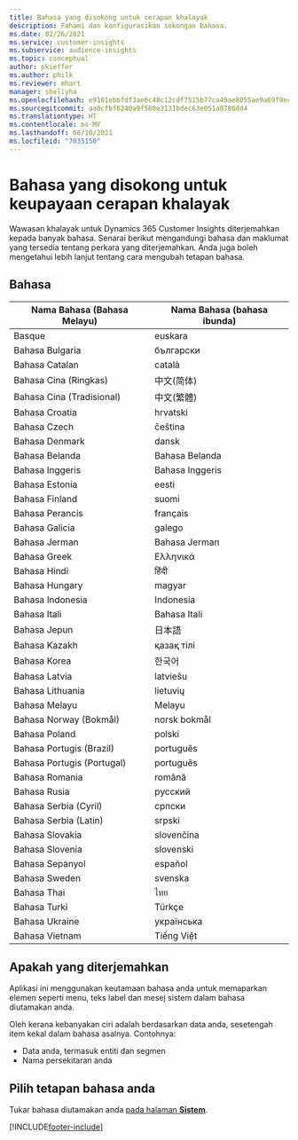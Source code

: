 ```yaml
---
title: Bahasa yang disokong untuk cerapan khalayak
description: Fahami dan konfigurasikan sokongan bahasa.
ms.date: 02/26/2021
ms.service: customer-insights
ms.subservice: audience-insights
ms.topic: conceptual
author: pkieffer
ms.author: philk
ms.reviewer: mhart
manager: shellyha
ms.openlocfilehash: e9161ebbfdf3ae6c48c12cdf7515b77ca49ae8055ae9a69f9ec314bc1247aeaf
ms.sourcegitcommit: aa0cfbf6240a9f560e3131bdec63e051a8786dd4
ms.translationtype: HT
ms.contentlocale: ms-MY
ms.lasthandoff: 08/10/2021
ms.locfileid: "7035150"
---
```

# <a name="supported-languages-for-audience-insights-capability"></a>Bahasa yang disokong untuk keupayaan cerapan khalayak

Wawasan khalayak untuk Dynamics 365 Customer Insights diterjemahkan kepada banyak bahasa. Senarai berikut mengandungi bahasa dan maklumat yang tersedia tentang perkara yang diterjemahkan. Anda juga boleh mengetahui lebih lanjut tentang cara mengubah tetapan bahasa. 

## <a name="languages"></a>Bahasa

| Nama Bahasa (Bahasa Melayu)|  Nama Bahasa (bahasa ibunda) |
| ------------- | ------------- |
| Basque | euskara |
| Bahasa Bulgaria | български |
| Bahasa Catalan | català |
| Bahasa Cina (Ringkas) | 中文(简体) |
| Bahasa Cina (Tradisional) | 中文(繁體) |
| Bahasa Croatia | hrvatski |
| Bahasa Czech | čeština |
| Bahasa Denmark | dansk |
| Bahasa Belanda | Bahasa Belanda |
| Bahasa Inggeris | Bahasa Inggeris |
| Bahasa Estonia | eesti |
| Bahasa Finland | suomi |
| Bahasa Perancis | français |
| Bahasa Galicia | galego |
| Bahasa Jerman | Bahasa Jerman |
| Bahasa Greek | Ελληνικά |
| Bahasa Hindi | हिंदी |
| Bahasa Hungary | magyar |
| Bahasa Indonesia | Indonesia |
| Bahasa Itali | Bahasa Itali |
| Bahasa Jepun | 日本語 |
| Bahasa Kazakh | қазақ тілі |
| Bahasa Korea | 한국어 |
| Bahasa Latvia | latviešu |
| Bahasa Lithuania | lietuvių |
| Bahasa Melayu | Melayu |
| Bahasa Norway (Bokmål) | norsk bokmål |
| Bahasa Poland | polski |
| Bahasa Portugis (Brazil) | português |
| Bahasa Portugis (Portugal) | português |
| Bahasa Romania | română |
| Bahasa Rusia | pусский |
| Bahasa Serbia (Cyril) | српски |
| Bahasa Serbia (Latin) | srpski |
| Bahasa Slovakia | slovenčina |
| Bahasa Slovenia | slovenski |
| Bahasa Sepanyol | español |
| Bahasa Sweden | svenska |
| Bahasa Thai | ไทย |
| Bahasa Turki | Türkçe |
| Bahasa Ukraine | українська |
| Bahasa Vietnam | Tiếng Việt |

## <a name="whats-translated"></a>Apakah yang diterjemahkan

Aplikasi ini menggunakan keutamaan bahasa anda untuk memaparkan elemen seperti menu, teks label dan mesej sistem dalam bahasa diutamakan anda.

Oleh kerana kebanyakan ciri adalah berdasarkan data anda, sesetengah item kekal dalam bahasa asalnya. Contohnya:

- Data anda, termasuk entiti dan segmen
- Nama persekitaran anda

## <a name="choose-your-language-settings"></a>Pilih tetapan bahasa anda  

Tukar bahasa diutamakan anda [pada halaman **Sistem**](system.md).


[!INCLUDE[footer-include](../includes/footer-banner.md)]